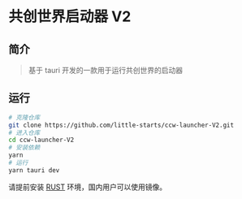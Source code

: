 # 共创世界启动器 V2

## 简介
> 基于 tauri 开发的一款用于运行共创世界的启动器

## 运行
```bash
# 克隆仓库
git clone https://github.com/little-starts/ccw-launcher-V2.git
# 进入仓库
cd ccw-launcher-V2
# 安装依赖
yarn
# 运行
yarn tauri dev
```
请提前安装 [RUST](https://www.rust-lang.org/tools/install) 环境，国内用户可以使用镜像。

